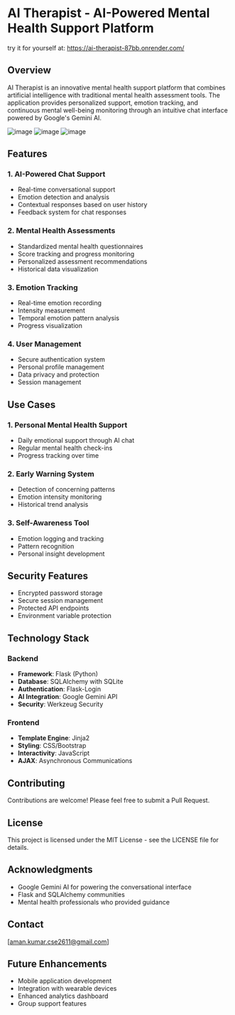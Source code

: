 # AI Therapist - AI-Powered Mental Health Support Platform
try it for yourself at: https://ai-therapist-87bb.onrender.com/
## Overview
AI Therapist is an innovative mental health support platform that combines artificial intelligence with traditional mental health assessment tools. The application provides personalized support, emotion tracking, and continuous mental well-being monitoring through an intuitive chat interface powered by Google's Gemini AI.

![image](https://github.com/user-attachments/assets/37c39fcd-8f33-4eef-9a84-65c4df6069d4)
![image](https://github.com/user-attachments/assets/44fd41de-1950-4270-84f0-8f8de33c8ccd)
![image](https://github.com/user-attachments/assets/a3082967-f9e9-4b63-90a4-a68e62cb4f24)

## Features

### 1. AI-Powered Chat Support
- Real-time conversational support
- Emotion detection and analysis
- Contextual responses based on user history
- Feedback system for chat responses

### 2. Mental Health Assessments
- Standardized mental health questionnaires
- Score tracking and progress monitoring
- Personalized assessment recommendations
- Historical data visualization

### 3. Emotion Tracking
- Real-time emotion recording
- Intensity measurement
- Temporal emotion pattern analysis
- Progress visualization

### 4. User Management
- Secure authentication system
- Personal profile management
- Data privacy and protection
- Session management

## Use Cases

### 1. Personal Mental Health Support
- Daily emotional support through AI chat  
- Regular mental health check-ins  
- Progress tracking over time  

### 2. Early Warning System
- Detection of concerning patterns  
- Emotion intensity monitoring  
- Historical trend analysis  

### 3. Self-Awareness Tool
- Emotion logging and tracking  
- Pattern recognition  
- Personal insight development  

## Security Features
- Encrypted password storage  
- Secure session management  
- Protected API endpoints  
- Environment variable protection  

## Technology Stack

### Backend
- **Framework**: Flask (Python)
- **Database**: SQLAlchemy with SQLite
- **Authentication**: Flask-Login
- **AI Integration**: Google Gemini API
- **Security**: Werkzeug Security

### Frontend
- **Template Engine**: Jinja2
- **Styling**: CSS/Bootstrap
- **Interactivity**: JavaScript
- **AJAX**: Asynchronous Communications

## Contributing
Contributions are welcome! Please feel free to submit a Pull Request.

## License
This project is licensed under the MIT License - see the LICENSE file for details.

## Acknowledgments
- Google Gemini AI for powering the conversational interface  
- Flask and SQLAlchemy communities  
- Mental health professionals who provided guidance  

## Contact
[aman.kumar.cse2611@gmail.com]

## Future Enhancements
- Mobile application development  
- Integration with wearable devices  
- Enhanced analytics dashboard  
- Group support features  
